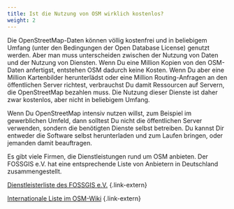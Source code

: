 ```yaml
---
title: Ist die Nutzung von OSM wirklich kostenlos?
weight: 2
---
```


Die OpenStreetMap-Daten können völlig kostenfrei und in beliebigem Umfang
(unter den Bedingungen der Open Database License) genutzt werden. Aber man muss
unterscheiden zwischen der Nutzung von Daten und der Nutzung von Diensten. Wenn
Du eine Million Kopien von den OSM-Daten anfertigst, entstehen OSM dadurch
keine Kosten. Wenn Du aber eine Million Kartenbilder herunterlädst oder eine
Million Routing-Anfragen an den öffentlichen Server richtest, verbrauchst Du
damit Ressourcen auf Servern, die OpenStreetMap bezahlen muss. Die Nutzung
dieser Dienste ist daher zwar kostenlos, aber nicht in beliebigem Umfang.

Wenn Du OpenStreetMap intensiv nutzen willst, zum Beispiel im gewerblichen
Umfeld, dann solltest Du nicht die öffentlichen Server verwenden, sondern die
benötigten Dienste selbst betreiben. Du kannst Dir entweder die Software selbst
herunterladen und zum Laufen bringen, oder jemanden damit beauftragen.

Es gibt viele Firmen, die Dienstleistungen rund um OSM anbieten. Der FOSSGIS
e.V. hat eine entsprechende Liste von Anbietern in Deutschland
zusammengestellt.

[Dienstleisterliste des FOSSGIS e.V.](https://dienstleister.fossgis.de/)
{.link-extern}

[Internationale Liste im OSM-Wiki](https://wiki.openstreetmap.org/wiki/Commercial_OSM_Software_and_Services)
{.link-extern}


